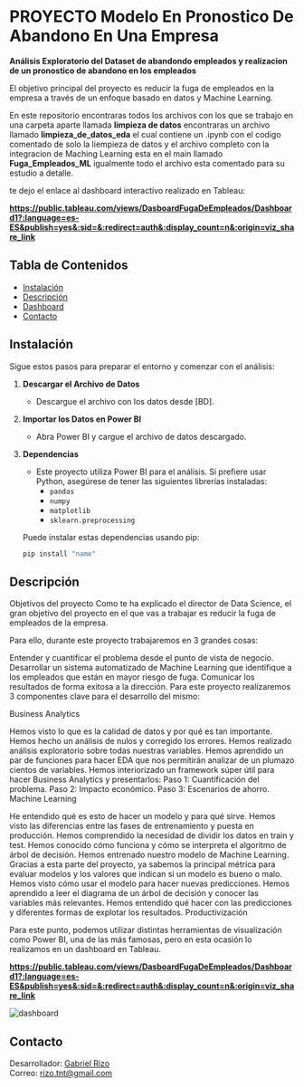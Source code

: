 
# PROYECTO Modelo En Pronostico De Abandono En Una Empresa

__Análisis Exploratorio del Dataset de abandondo empleados y realizacion de un pronostico de abandono en los empleados__

El objetivo principal del proyecto es reducir la fuga de empleados en la empresa a través de un enfoque basado en datos y Machine Learning. 

En este repositorio encontraras todos los archivos con los que se trabajo en una carpeta aparte llamada __limpieza de datos__ encontraras un archivo llamado __limpieza_de_datos_eda__ el cual contiene un .ipynb con el codigo comentado de solo la liempieza de datos y el archivo completo con la integracion de Maching Learning esta en el main llamado __Fuga_Empleados_ML__ igualmente todo el archivo esta comentado para su estudio a detalle.

te dejo el enlace al dashboard interactivo realizado en Tableau: <br>

__https://public.tableau.com/views/DasboardFugaDeEmpleados/Dashboard1?:language=es-ES&publish=yes&:sid=&:redirect=auth&:display_count=n&:origin=viz_share_link__


## Tabla de Contenidos

- [Instalación](#instalación)
- [Descripción](#descripción)
- [Dashboard](#DASHBOARD)
- [Contacto](#contacto)



## Instalación

Sigue estos pasos para preparar el entorno y comenzar con el análisis:

1. **Descargar el Archivo de Datos**
   - Descargue el archivo con los datos desde [BD].

2. **Importar los Datos en Power BI**
   - Abra Power BI y cargue el archivo de datos descargado.

3. **Dependencias**
   - Este proyecto utiliza Power BI para el análisis. Si prefiere usar Python, asegúrese de tener las siguientes librerías instaladas:
     - `pandas`
     - `numpy`
     - `matplotlib` 
     - `sklearn.preprocessing`

   Puede instalar estas dependencias usando pip:

   ```bash
   pip install "name"

## Descripción
Objetivos del proyecto
Como te ha explicado el director de Data Science, el gran objetivo del proyecto en el que vas a trabajar es reducir la fuga de empleados de la empresa.

Para ello, durante este proyecto trabajaremos en 3 grandes cosas:

Entender y cuantificar el problema desde el punto de vista de negocio.
Desarrollar un sistema automatizado de Machine Learning que identifique a los empleados que están en mayor riesgo de fuga.
Comunicar los resultados de forma exitosa a la dirección.
Para este proyecto realizaremos 3 componentes clave para el desarrollo del mismo:

Business Analytics

Hemos visto lo que es la calidad de datos y por qué es tan importante.
Hemos hecho un análisis de nulos y corregido los errores.
Hemos realizado análisis exploratorio sobre todas nuestras variables.
Hemos aprendido un par de funciones para hacer EDA que nos permitirán analizar de un plumazo cientos de variables.
Hemos interiorizado un framework súper útil para hacer Business Analytics y presentarlos:
Paso 1: Cuantificación del problema.
Paso 2: Impacto económico.
Paso 3: Escenarios de ahorro.
Machine Learning

He entendido qué es esto de hacer un modelo y para qué sirve.
Hemos visto las diferencias entre las fases de entrenamiento y puesta en producción.
Hemos comprendido la necesidad de dividir los datos en train y test.
Hemos conocido cómo funciona y cómo se interpreta el algoritmo de árbol de decisión.
Hemos entrenado nuestro modelo de Machine Learning.
Gracias a esta parte del proyecto, ya sabemos la principal métrica para evaluar modelos y los valores que indican si un modelo es bueno o malo.
Hemos visto cómo usar el modelo para hacer nuevas predicciones.
Hemos aprendido a leer el diagrama de un árbol de decisión y conocer las variables más relevantes.
Hemos entendido qué hacer con las predicciones y diferentes formas de explotar los resultados.
Productivización

Para este punto, podemos utilizar distintas herramientas de visualización como Power BI, una de las más famosas, pero en esta ocasión lo realizamos en un dashboard en Tableau.

__https://public.tableau.com/views/DasboardFugaDeEmpleados/Dashboard1?:language=es-ES&publish=yes&:sid=&:redirect=auth&:display_count=n&:origin=viz_share_link__

![dashboard](imagenes/image.png)

## Contacto

Desarrollador: [Gabriel Rizo](https://github.com/Rizo12G)  
Correo: rizo.tnt@gmail.com
